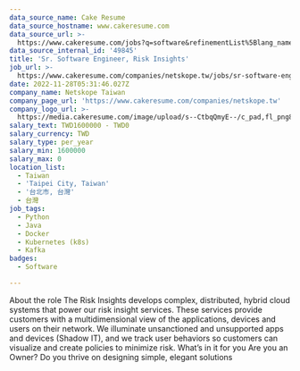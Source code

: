 ```yaml
---
data_source_name: Cake Resume
data_source_hostname: www.cakeresume.com
data_source_url: >-
  https://www.cakeresume.com/jobs?q=software&refinementList%5Blang_name%5D%5B0%5D=English&refinementList%5Bsalary_type%5D=per_year&range%5Bsalary_range%5D%5Bmin%5D=1000000&page=2
data_source_internal_id: '49845'
title: 'Sr. Software Engineer, Risk Insights'
job_url: >-
  https://www.cakeresume.com/companies/netskope.tw/jobs/sr-software-engineer-risk-insights
date: 2022-11-28T05:31:46.027Z
company_name: Netskope Taiwan
company_page_url: 'https://www.cakeresume.com/companies/netskope.tw'
company_logo_url: >-
  https://media.cakeresume.com/image/upload/s--CtbqQmyE--/c_pad,fl_png8,h_200,w_200/v1669011335/bfiv2ufqjlcsk4mixduc.png
salary_text: TWD1600000 - TWD0
salary_currency: TWD
salary_type: per_year
salary_min: 1600000
salary_max: 0
location_list:
  - Taiwan
  - 'Taipei City, Taiwan'
  - '台北市, 台灣'
  - 台灣
job_tags:
  - Python
  - Java
  - Docker
  - Kubernetes (k8s)
  - Kafka
badges:
  - Software

---
```


About the role The Risk Insights develops complex, distributed, hybrid cloud systems that power our risk insight services. These services provide customers with a multidimensional view of the applications, devices and users on their network. We illuminate unsanctioned and unsupported apps and devices (Shadow IT), and we track user behaviors so customers can visualize and create policies to minimize risk. What’s in it for you Are you an Owner? Do you thrive on designing simple, elegant solutions 